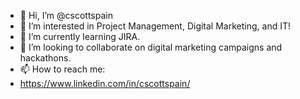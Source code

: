 - 👋 Hi, I’m @cscottspain
- 👀 I’m interested in Project Management, Digital Marketing, and IT!
- 🌱 I’m currently learning JIRA.
- 💞️ I’m looking to collaborate on digital marketing campaigns and hackathons.
- 📫 How to reach me:
- https://www.linkedin.com/in/cscottspain/
<!---
cscottspain/cscottspain is a ✨ special ✨ repository because its `README.md` (this file) appears on your GitHub profile.
You can click the Preview link to take a look at your changes.
--->

